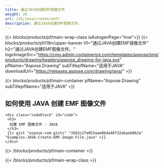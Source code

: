 ```yaml
---
title: 通过JAVA创建EMF镜像文件
weight: 20
url: /zh/java/create/emf/
description: 通过JAVA创建EMF图像文件。
---
```


{{< blocks/products/pf/main-wrap-class isAutogenPage="true">}}
{{< blocks/products/pf/i18n/upper-banner h1="通过JAVA创建EMF镜像文件" h2="通过JAVA创建EMF图像文件。" logoImageSrc="https://cms.admin.containerize.com/templates/aspose/img/products/drawing/headers/aspose_drawing-for-java.svg" pfName="Aspose.Drawing" subTitlepfName="适用于JAVA" downloadUrl="https://releases.aspose.com/drawing/java/" >}}

{{< blocks/products/pf/main-container pfName="Aspose.Drawing" subTitlepfName="适用于JAVA" >}}

<h2>如何使用 JAVA 创建 EMF 图像文件</h2>

    <div class="codeblock" id="code">
     <h3>
      创建 EMF 图像文件 - JAVA
     </h3>
     {{< gist "aspose-com-gists" "3562c2fe053aae0bda46f32abae6062a" "Examples-JAVA-Create-EMF-Image-File.java" >}}
    </div>

{{< /blocks/products/pf/main-container >}}


{{< /blocks/products/pf/main-wrap-class >}}
